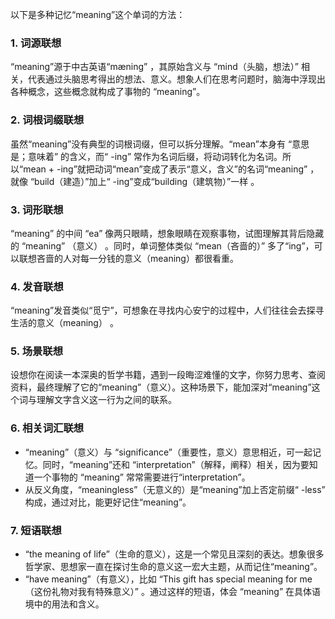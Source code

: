 以下是多种记忆“meaning”这个单词的方法：
### 1. 词源联想
“meaning”源于中古英语“mæning” ，其原始含义与 “mind（头脑，想法）” 相关，代表通过头脑思考得出的想法、意义。想象人们在思考问题时，脑海中浮现出各种概念，这些概念就构成了事物的 “meaning”。 

### 2. 词根词缀联想
虽然“meaning”没有典型的词根词缀，但可以拆分理解。“mean”本身有 “意思是；意味着” 的含义，而“ -ing” 常作为名词后缀，将动词转化为名词。所以“mean + -ing”就把动词“mean”变成了表示“意义，含义”的名词“meaning” ，就像 “build（建造）”加上“ -ing”变成“building（建筑物）”一样 。

### 3. 词形联想
“meaning” 的中间 “ea” 像两只眼睛，想象眼睛在观察事物，试图理解其背后隐藏的 “meaning” （意义） 。同时，单词整体类似 “mean（吝啬的）” 多了“ing”，可以联想吝啬的人对每一分钱的意义（meaning）都很看重。

### 4. 发音联想
“meaning”发音类似“觅宁”，可想象在寻找内心安宁的过程中，人们往往会去探寻生活的意义（meaning） 。 

### 5. 场景联想
设想你在阅读一本深奥的哲学书籍，遇到一段晦涩难懂的文字，你努力思考、查阅资料，最终理解了它的“meaning”（意义）。这种场景下，能加深对“meaning”这个词与理解文字含义这一行为之间的联系。 

### 6. 相关词汇联想
- “meaning”（意义）与 “significance”（重要性，意义）意思相近，可一起记忆。同时，“meaning”还和 “interpretation”（解释，阐释）相关，因为要知道一个事物的 “meaning” 常常需要进行“interpretation”。
- 从反义角度，“meaningless”（无意义的）是“meaning”加上否定前缀“ -less” 构成，通过对比，能更好记住“meaning”。

### 7. 短语联想
- “the meaning of life”（生命的意义），这是一个常见且深刻的表达。想象很多哲学家、思想家一直在探讨生命的意义这一宏大主题，从而记住“meaning”。 
- “have meaning”（有意义），比如 “This gift has special meaning for me（这份礼物对我有特殊意义）” 。通过这样的短语，体会 “meaning” 在具体语境中的用法和含义。 